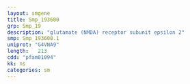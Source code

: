 ```yaml
---
layout: smgene
title: Smp_193600
grp: Smp_19
description: "glutamate (NMDA) receptor subunit epsilon 2"
smp: Smp_193600.1
uniprot: "G4VNA9"
length:   213
cdd: "pfam01094"
kk: ns
categories: sm
---
```

